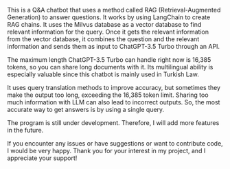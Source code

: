This is a Q&A chatbot that uses a method called RAG (Retrieval-Augmented Generation) to answer questions. It works by using LangChain to create RAG chains. It uses the Milvus database as a vector database to find relevant information for the query. Once it gets the relevant information from the vector database, it combines the question and the relevant information and sends them as input to ChatGPT-3.5 Turbo through an API.

The maximum length ChatGPT-3.5 Turbo can handle right now is 16,385 tokens, so you can share long documents with it. Its multilingual ability is especially valuable since this chatbot is mainly used in Turkish Law.

It uses query translation methods to improve accuracy, but sometimes they make the output too long, exceeding the 16,385 token limit. Sharing too much information with LLM can also lead to incorrect outputs. So, the most accurate way to get answers is by using a single query.

The program is still under development. Therefore, I will add more features in the future.

If you encounter any issues or have suggestions or want to contribute code, I would be very happy. Thank you for your interest in my project, and I appreciate your support!
